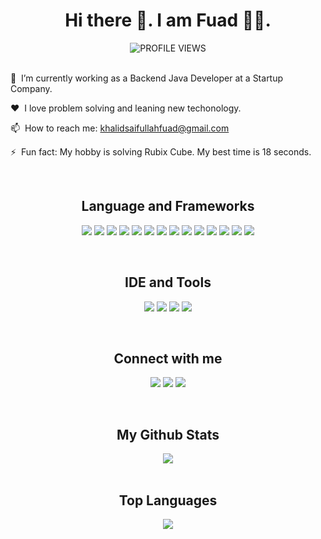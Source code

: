 
<h1 align="center"> Hi there 👋. I am Fuad 🧑‍💻.</h1> 

<div align='center'> 

<img src="https://komarev.com/ghpvc/?username=khalidsaifullahfuad&color=blue&style=flat-square&label=PROFILE+VIEWS" alt="PROFILE VIEWS"/>
 
</div><br/>

🔭 &nbsp;I’m currently working as a Backend Java Developer at a Startup Company.

❤️ &nbsp;I love problem solving and leaning new techonology.

📫 &nbsp;How to reach me: khalidsaifullahfuad@gmail.com

⚡ &nbsp;Fun fact: My hobby is solving Rubix Cube. My best time is 18 seconds.

<br/>
<h2 align="center"> Language and Frameworks </h2>

<div align='center'>
  
<img src="https://img.shields.io/badge/Java-ED8B00?style=for-the-badge&logo=java&logoColor=white"/> <img src="https://img.shields.io/badge/C-00599C?style=for-the-badge&logo=c&logoColor=white"/> <img src="https://img.shields.io/badge/c++-00599C?style=for-the-badge&logo=c%2B%2B&logoColor=white"/> <img src="https://img.shields.io/badge/JavaScript-F7DF1E?style=for-the-badge&logo=javascript&logoColor=black"/> <img src="https://img.shields.io/badge/jQuery-0769AD?style=for-the-badge&logo=jquery&logoColor=white"/> <img src="https://img.shields.io/badge/Python-646464?style=for-the-badge&logo=python"/> <img src="https://img.shields.io/badge/HTML5-E34F26?style=for-the-badge&logo=html5&logoColor=white)](#) [![CSS Badge](https://img.shields.io/badge/CSS3-1572B6?style=for-the-badge&logo=css3&logoColor=white"/> <img src="https://img.shields.io/badge/Bootstrap-563D7C?style=for-the-badge&logo=bootstrap&logoColor=white"/> <img src="https://img.shields.io/badge/Spring-6DB33F?style=for-the-badge&logo=spring&logoColor=white"/> <img src="https://img.shields.io/badge/SpringBoot-6DB33F?style=for-the-badge&logo=springboot&logoColor=white"/> <img src="https://img.shields.io/badge/Android-3DDC84?style=for-the-badge&logo=android&logoColor=white"/> <img src="https://img.shields.io/badge/PostgreSQL-316192?style=for-the-badge&logo=postgresql&logoColor=white"/> <img src="https://img.shields.io/badge/firebase-FFA611?style=for-the-badge&logo=firebase&logoColor=white"/> <img src="https://img.shields.io/badge/SQLite-07405E?style=for-the-badge&logo=sqlite&logoColor=white"/>


</div>
<br/>

<h2 align="center"> IDE and Tools </h2>

<div align='center'>
  
<img src="https://img.shields.io/badge/VSCode-0078d7?style=for-the-badge&logo=visualstudiocode&logoColor=whit"/> <img src="https://img.shields.io/badge/AndroidStudio-073042?style=for-the-badge&logo=androidstudio"/> <img src="https://img.shields.io/badge/Eclipse-2b2152?style=for-the-badge&logo=eclipse&logoColor=ef8f1d"/> <img src="https://img.shields.io/badge/IntelliJIDEA-99509d?style=for-the-badge&logo=intellijidea)](#) [![Markdown Badge](https://img.shields.io/badge/Markdown-000000?style=for-the-badge&logo=markdown&logoColor=white"/>

</div> 
<br/>

<h2 align="center"> Connect with me</h2>

<div align="center">
  
<a href="https://www.linkedin.com/in/khalidsaifullahfuad"><img src="https://img.shields.io/badge/LinkedIn-0077B5?style=for-the-badge&logo=linkedin&logoColor=white"/></a> 
<a href="mailto:khalidsaifullahfuad@gmail.com"><img src="https://img.shields.io/badge/Gmail-D14836?style=for-the-badge&logo=gmail&logoColor=white"/></a> <a href="https://facebook.com/khalid.saifullah.fuad"><img src="https://img.shields.io/badge/Facebook-1877F2?style=for-the-badge&logo=facebook&logoColor=white"/></a> 
  
</div> 
<br/>  

<h2 align="center">My Github Stats</h2>

<div align="center">

<img src="https://github-readme-stats.vercel.app/api?username=khalidsaifullahfuad&hide=prs&show_icons=true"/>

</div>
<br/>

<h2 align="center">Top Languages</h2>

<div align="center">

<img src="https://github-readme-stats.vercel.app/api/top-langs/?username=khalidsaifullahfuad&layout=compact&langs_count=6"/>

</div 
 
<!--
**KhalidSaifullahFuad/KhalidSaifullahFuad** is a ✨ _special_ ✨ repository because its `README.md` (this file) appears on your GitHub profile.

Here are some ideas to get you started:

- 🔭 I’m currently working on ...
- 🌱 I’m currently learning ...
- 👯 I’m looking to collaborate on ...
- 🤔 I’m looking for help with ...
- 💬 Ask me about ...
- 📫 How to reach me: ...
- 😄 Pronouns: ...
- ⚡ Fun fact: ...
-->
